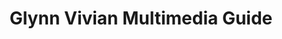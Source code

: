 ---
description: 英国的一个博物馆。
layout: post
results:
- primaryGenreName: Education
  version: '1.0'
  genreIds:
  - '6017'
  formattedPrice: 免费
  artworkUrl60: http://is1.mzstatic.com/image/thumb/Purple62/v4/0f/21/8a/0f218a3c-32f6-3d88-2a39-c78df403193a/source/60x60bb.jpg
  minimumOsVersion: '8.0'
  appletvScreenshotUrls: []
  sellerName: Acoustiguide
  supportedDevices:
  - iPad2Wifi
  - iPad23G
  - iPhone4S
  - iPadThirdGen
  - iPadThirdGen4G
  - iPhone5
  - iPodTouchFifthGen
  - iPadFourthGen
  - iPadFourthGen4G
  - iPadMini
  - iPadMini4G
  - iPhone5c
  - iPhone5s
  - iPhone6
  - iPhone6Plus
  - iPodTouchSixthGen
  genres:
  - 教育
  currentVersionReleaseDate: '2016-10-12T21:55:39Z'
  trackName: Glynn Vivian Multimedia Guide
  isVppDeviceBasedLicensingEnabled: true
  description: "Discover Glynn Vivian art gallery, its exhibitions and collections
    with this exciting new multimedia guide.\n \nGlynn Vivian is the city
    art gallery, founded 1911, and part of the City and County of Swansea,
    Wales.  The Gallery aims to inspire people through the experience and
    enjoyment of art, past and present. It houses a distinctive collection
    formed over the last century, including the original bequest of Richard
    Glynn Vivian (1835-1910), complemented by a dynamic contemporary exhibitions
    programme, with an open, engaging and transformative approach to participation.\n\nGlynn
    Vivian's multimedia guide helps you plan your visit and provides access
    to rich multimedia content enabling a greater understanding of Glynn Vivian's
    collections and exhibitions. Visitors can explore the gallery, uncover
    the story of its founder Richard Glynn Vivian and discover the Gallery's
    diverse programmes. \n\nThere is so much you can explore with this guide:
    \n- Zoom into high resolution images\n- Read the description and listen
    to the audio commentaries to expand your knowledge\n- Choose from a selection
    of tours \n- Find out what's on at the gallery \n- Access videos and other
    additional content, including audio commentaries from curators, artists
    and academics\n\nDownload and enjoy!"
  price: 0
  trackId: 1160741172
  releaseDate: '2016-10-12T21:55:39Z'
  advisories:
  - 偶尔/轻微的色情内容或裸露
  screenshotUrls:
  - http://a4.mzstatic.com/us/r30/Purple62/v4/98/4b/de/984bde40-1e17-8b6d-8690-b8674db000c7/screen696x696.jpeg
  - http://a4.mzstatic.com/us/r30/Purple71/v4/49/71/0f/49710f44-9d43-e218-1e60-6875f26588aa/screen696x696.jpeg
  - http://a1.mzstatic.com/us/r30/Purple71/v4/f8/80/b0/f880b0d2-bc98-49d5-834e-fceffcce233a/screen696x696.jpeg
  - http://a3.mzstatic.com/us/r30/Purple71/v4/f9/02/90/f9029055-3bfc-9633-531d-cb482a96b8fe/screen696x696.jpeg
  - http://a1.mzstatic.com/us/r30/Purple62/v4/a4/4b/10/a44b1048-604d-eb62-fd2e-3c20912d9660/screen696x696.jpeg
  artistViewUrl: https://itunes.apple.com/cn/developer/acoustiguide-ltd./id382257179?uo=4
  primaryGenreId: 6017
  kind: software
  fileSizeBytes: '26448896'
  sellerUrl: http://www.acoustiguide.co.uk
  trackContentRating: 12+
  bundleId: com.acoustiguidemobile.am-glynn
  trackCensoredName: Glynn Vivian Multimedia Guide
  contentAdvisoryRating: 12+
  isGameCenterEnabled: false
  artistName: Acoustiguide Ltd.
  languageCodesISO2A:
  - EN
  features:
  - iosUniversal
  wrapperType: software
  artworkUrl512: http://is1.mzstatic.com/image/thumb/Purple62/v4/0f/21/8a/0f218a3c-32f6-3d88-2a39-c78df403193a/source/512x512bb.jpg
  artworkUrl100: http://is1.mzstatic.com/image/thumb/Purple62/v4/0f/21/8a/0f218a3c-32f6-3d88-2a39-c78df403193a/source/100x100bb.jpg
  trackViewUrl: https://geo.itunes.apple.com/cn/app/glynn-vivian-multimedia-guide/id1160741172?mt=8&uo=4
  artistId: 382257179
  currency: CNY
  ipadScreenshotUrls:
  - http://a1.mzstatic.com/us/r30/Purple62/v4/b5/49/4b/b5494bde-c20d-3d8f-babd-a201a00d8eb4/sc1024x768.jpeg
  - http://a1.mzstatic.com/us/r30/Purple71/v4/e8/d6/7d/e8d67d1b-4ef8-e7b6-073d-2626bc7dd18c/sc1024x768.jpeg
  - http://a1.mzstatic.com/us/r30/Purple62/v4/6a/9b/c2/6a9bc216-e1d2-003d-036a-629d289f12b3/sc1024x768.jpeg
  - http://a5.mzstatic.com/us/r30/Purple71/v4/59/ff/23/59ff234f-53a9-5b9e-1d75-e78e9171210e/sc1024x768.jpeg
  - http://a2.mzstatic.com/us/r30/Purple62/v4/d4/01/4d/d4014dbd-0e28-8227-4991-45885aa7048e/sc1024x768.jpeg
category: 教育
tags: tag1
resultCount: 1
title: Glynn Vivian Multimedia Guide

---